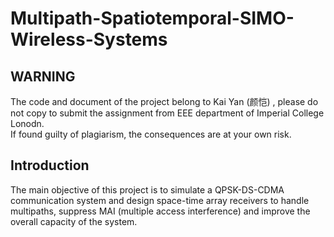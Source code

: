 # Multipath-Spatiotemporal-SIMO-Wireless-Systems
## WARNING
The code and document of the project belong to Kai Yan (颜恺) , please do not copy to submit the assignment from EEE department of Imperial College Lonodn.  
If found guilty of plagiarism, the consequences are at your own risk.
## Introduction
The main objective of this project is to simulate a QPSK-DS-CDMA communication system and design space-time array receivers to handle multipaths, suppress MAI (multiple access interference) and improve the overall capacity of the system.  
## 
